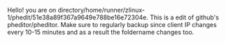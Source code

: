Hello! you are on directory/home/runner/zlinux-1/phedit/51e38a89f367a9649e788be16e72304e. This is a edit of github's pheditor/pheditor.
Make sure to regularly backup since client IP changes every 10-15 minutes and as a result the foldername changes too.
